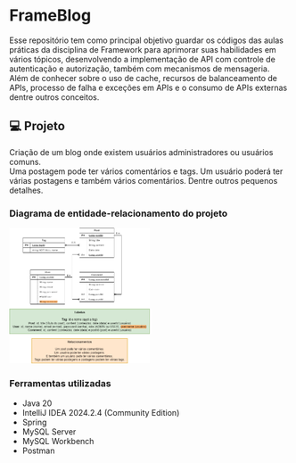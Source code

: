 # FrameBlog

Esse repositório tem como principal objetivo guardar os códigos das aulas práticas da disciplina de Framework para aprimorar suas habilidades em vários tópicos, desenvolvendo a implementação de API com controle de autenticação e autorização, também com mecanismos de mensageria. Além de conhecer sobre o uso de cache, recursos de balanceamento de APIs, processo de falha e exceções em APIs e o consumo de APIs externas dentre outros conceitos.

## 💻 Projeto 

Criação de um blog onde existem usuários administradores ou usuários comuns. <br>
Uma postagem pode ter vários comentários e tags. Um usuário poderá ter várias postagens e também vários comentários. 
Dentre outros pequenos detalhes. 

### Diagrama de entidade-relacionamento do projeto
<img src="https://github.com/clarodriguess/FrameBlog/blob/main/relacaoEntidade-frameblog.png" width=50% height=50%>

### Ferramentas utilizadas
- Java 20
- IntelliJ IDEA 2024.2.4 (Community Edition)
- Spring
- MySQL Server
- MySQL Workbench
- Postman


